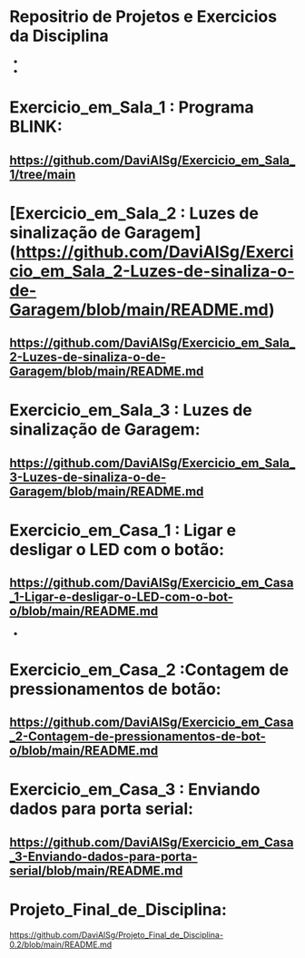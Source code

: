 # Repositrio de Projetos e Exercicios da Disciplina
-
-
# Exercicio_em_Sala_1 : Programa BLINK:
https://github.com/DaviAlSg/Exercicio_em_Sala_1/tree/main
-
# [Exercicio_em_Sala_2 : Luzes de sinalização de Garagem] (https://github.com/DaviAlSg/Exercicio_em_Sala_2-Luzes-de-sinaliza-o-de-Garagem/blob/main/README.md)
https://github.com/DaviAlSg/Exercicio_em_Sala_2-Luzes-de-sinaliza-o-de-Garagem/blob/main/README.md
-
# Exercicio_em_Sala_3 : Luzes de sinalização de Garagem:
https://github.com/DaviAlSg/Exercicio_em_Sala_3-Luzes-de-sinaliza-o-de-Garagem/blob/main/README.md
-
# Exercicio_em_Casa_1 : Ligar e desligar o LED com o botão:
https://github.com/DaviAlSg/Exercicio_em_Casa_1-Ligar-e-desligar-o-LED-com-o-bot-o/blob/main/README.md
-
-
# Exercicio_em_Casa_2 :Contagem de pressionamentos de botão:
https://github.com/DaviAlSg/Exercicio_em_Casa_2-Contagem-de-pressionamentos-de-bot-o/blob/main/README.md
-
# Exercicio_em_Casa_3 : Enviando dados para porta serial:
https://github.com/DaviAlSg/Exercicio_em_Casa_3-Enviando-dados-para-porta-serial/blob/main/README.md
-
# Projeto_Final_de_Disciplina:
https://github.com/DaviAlSg/Projeto_Final_de_Disciplina-0.2/blob/main/README.md
